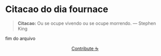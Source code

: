 # Citacao do dia fournace

> **Citacao:** Ou se ocupe vivendo ou se ocupe morrendo. — Stephen King

fim do arquivo

<watermark-footer>
<p align="center">
  <a href="https://github.com/ruisuan/ruisuan/blob/main/contribute.md">Contribute ☕</a>
</p>
</watermark-footer>
